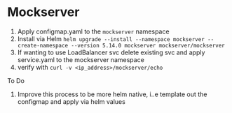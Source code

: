 # Mockserver

1. Apply configmap.yaml to the `mockserver` namespace
2. Install via Helm 
```helm upgrade --install --namespace mockserver --create-namespace --version 5.14.0 mockserver mockserver/mockserver```
3. If wanting to use LoadBalancer svc delete existing svc and apply service.yaml to the mockserver namespace
4. verify with `curl -v <ip_address>/mockserver/echo`


To Do
1. Improve this process to be more helm native, i..e template out the configmap and apply via helm values
